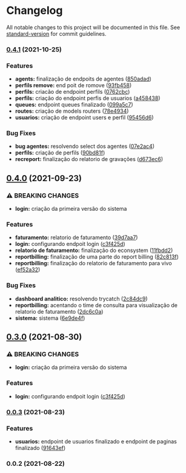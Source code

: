 # Changelog

All notable changes to this project will be documented in this file. See [standard-version](https://github.com/conventional-changelog/standard-version) for commit guidelines.

### [0.4.1](https://github.com/JefteCosta/w-api/compare/v0.4.0...v0.4.1) (2021-10-25)


### Features

* **agents:** finalização de endpoits de agentes ([850adad](https://github.com/JefteCosta/w-api/commit/850adad8ec4b6d50eb4ab9033b1ef91fb2841c7a))
* **perfils remove:** end poit de romove ([93fb458](https://github.com/JefteCosta/w-api/commit/93fb4585a37de565a1891bbd45ab768d5f45ba3f))
* **perfils:** criacão de endpoint perfils ([0762cbc](https://github.com/JefteCosta/w-api/commit/0762cbc12d31b4fd6d11f2d3adc8402739364b70))
* **perfils:** criação do endpoint perfis de usuarios ([a458438](https://github.com/JefteCosta/w-api/commit/a458438594ca0a2e89675ef609adfcae64d5c2a0))
* **queues:** endpoint queues finalizado ([099a5c7](https://github.com/JefteCosta/w-api/commit/099a5c7ae5d57061de93d5abd15b7ce4a9516300))
* **routes:** criação de models routers ([78e4934](https://github.com/JefteCosta/w-api/commit/78e49345bd102c98da2c06c56d0bd35955668ed7))
* **usuarios:** criação de endpoint users e perfil ([95456d6](https://github.com/JefteCosta/w-api/commit/95456d638d7b76a0a62ae57db545fb01e1c7b7a0))


### Bug Fixes

* **bug agentes:** resolvendo select dos agentes ([07e2ac4](https://github.com/JefteCosta/w-api/commit/07e2ac4cbc16d87f23dabed0a30c6e47c6362de5))
* **perfils:** criação de perfils ([90bd81f](https://github.com/JefteCosta/w-api/commit/90bd81fb99271b90f807c537a986d6bcf72e8de4))
* **recreport:** finalização do relatorio de gravações ([d673ec6](https://github.com/JefteCosta/w-api/commit/d673ec61482023aade688b5848d1a12954707ee1))

## [0.4.0](https://github.com/JefteCosta/w-api/compare/v0.0.3...v0.4.0) (2021-09-23)


### ⚠ BREAKING CHANGES

* **login:** criação da primeira versão do sistema

### Features

* **faturamento:** relatorio de faturamento ([39d7aa7](https://github.com/JefteCosta/w-api/commit/39d7aa7c13e78fc3d7d585085aa83c2c476effd7))
* **login:** configurando endpoit login ([c3f425d](https://github.com/JefteCosta/w-api/commit/c3f425d781de1252272fe453d91433e88e10ccd0))
* **relatorio de faturamento:** finalização do econsystem ([11fbdd2](https://github.com/JefteCosta/w-api/commit/11fbdd208582c3d2a6116dfb6382176d7814d8cd))
* **reportbilling:** finalização de uma parte do report billing ([82c813f](https://github.com/JefteCosta/w-api/commit/82c813fb7fa851fcae9eada049e253ce6e33f6ce))
* **reportbilling:** finalização do relatorio de faturamento para vivo ([ef52a32](https://github.com/JefteCosta/w-api/commit/ef52a325c960a70a950ebfe55efffc3422906b14))


### Bug Fixes

* **dashboard analitico:** resolvendo trycatch ([2c84dc9](https://github.com/JefteCosta/w-api/commit/2c84dc9987f125f64fc2d94a0b705cca6d7936b6))
* **reportbilling:** acentando o time de consulta para visualização de relatorio de faturamento ([2dc6c0a](https://github.com/JefteCosta/w-api/commit/2dc6c0a9c5e1d9a530bc64c090303dfdd13988c3))
* **sistema:** sistema ([6e9de4f](https://github.com/JefteCosta/w-api/commit/6e9de4f57dd15e2b9b66c8716799ec78fde7db44))

## [0.3.0](https://github.com/JefteCosta/w-api/compare/v0.0.3...v0.3.0) (2021-08-30)


### ⚠ BREAKING CHANGES

* **login:** criação da primeira versão do sistema

### Features

* **login:** configurando endpoit login ([c3f425d](https://github.com/JefteCosta/w-api/commit/c3f425d781de1252272fe453d91433e88e10ccd0))

### [0.0.3](https://github.com/JefteCosta/w-api/compare/v0.0.2...v0.0.3) (2021-08-23)


### Features

* **usuarios:** endpoint de usuarios finalizado e endpoint de paginas finalizado ([91643ef](https://github.com/JefteCosta/w-api/commit/91643ef476172a6044fcc1c81137bbba8fec8a57))

### 0.0.2 (2021-08-22)
